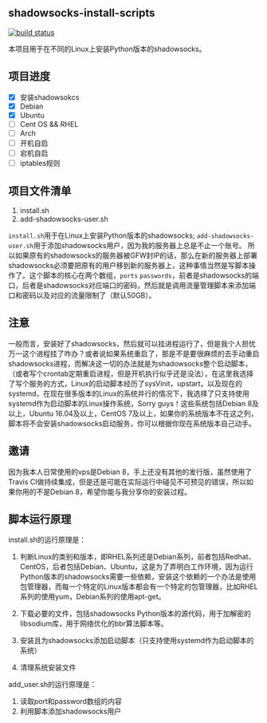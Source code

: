 ## shadowsocks-install-scripts
[![build status](https://travis-ci.org/jsycdut/shadowsocks-install-scripts.svg?branch=master)](https://travis-ci.org/jsycdut/shadowsocks-install-scripts)

本项目用于在不同的Linux上安装Python版本的shadowsocks。
## 项目进度
- [x] 安装shadowsokcs
- [x] Debian
- [x] Ubuntu
- [ ] Cent OS && RHEL
- [ ] Arch
- [ ] 开机自启
- [ ] 宕机自启
- [ ] iptables规则

## 项目文件清单

1. install.sh
2. add-shadowsocks-user.sh

`install.sh`用于在Linux上安装Python版本的shadowsocks;
`add-shadowsocks-user.sh`用于添加shadowsocks用户，因为我的服务器上总是不止一个账号。
所以如果原有的shadowsocks的服务器被GFW封IP的话，那么在新的服务器上部署shadowsocks必须要把原有的用户移到新的服务器上，这种事情当然是写脚本操作了。这个脚本的核心在两个数组，`ports` `passwords`，前者是shadowsocks的端口，后者是shadowsocks对应端口的密码，然后就是调用流量管理脚本来添加端口和密码以及对应的流量限制了（默认50GB）。

## 注意

一般而言，安装好了shadowsocks，然后就可以挂进程运行了，但是我个人担忧万一这个进程挂了咋办？或者说如果系统重启了，那是不是要很麻烦的去手动重启shadowsocks进程，而解决这一切的办法就是为shadowsocks整个启动脚本，（或者写个crontab定期重启进程，但是开机执行似乎还是没法），在这里我选择了写个服务的方式，Linux的启动脚本经历了sysVinit，upstart，以及现在的systemd，在现在很多版本的Linux的系统并行的情况下，我选择了只支持使用systemd作为启动脚本的Linux操作系统，Sorry guys！这些系统包括Debian 8及以上，Ubuntu 16.04及以上，CentOS 7及以上，如果你的系统版本不在这之列，脚本将不会安装shadowsocks启动服务，你可以根据你现在系统版本自己动手。

## 邀请
因为我本人日常使用的vps是Debian 8，手上还没有其他的发行版，虽然使用了Travis CI做持续集成，但是还是可能在实际运行中碰见不可预见的错误，所以如果你用的不是Debian 8，希望你能与我分享你的安装过程。

## 脚本运行原理
install.sh的运行原理是：

1. 判断Linux的类别和版本，即RHEL系列还是Debian系列，前者包括Redhat、CentOS，后者包括Debian、Ubuntu，这是为了弄明白工作环境，因为运行Python版本的shadowsocks需要一些依赖，安装这个依赖的一个办法是使用包管理器，而每一个特定的Linux版本都会有一个特定的包管理器，比如RHEL系列的使用yum，Debian系列的使用apt-get。

2. 下载必要的文件，包括shadowsocks Python版本的源代码，用于加解密的libsodium库，用于网络优化的bbr算法脚本等。

3. 安装且为shadowsocks添加启动脚本（只支持使用systemd作为启动脚本的系统）

4. 清理系统安装文件

add_user.sh的运行原理是：
1. 读取port和password数组的内容
2. 利用脚本添加shadowsocks用户
